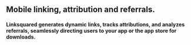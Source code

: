 ## Mobile linking, attribution and referrals.
#### Linksquared generates dynamic links, tracks attributions, and analyzes referrals, seamlessly directing users to your app or the app store for downloads.
